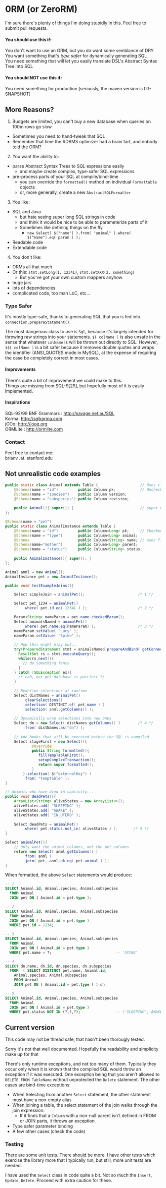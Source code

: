0RM (or ZeroRM)
======
I'm sure there's plenty of things I'm doing stupidly in this. Feel free to submit pull requests.  

#### You should use this if:  
You don't want to use an ORM, but you do want some semblance of DRY  
You want something that's *type safer* for dynamically generating SQL  
You need something that will let you easily translate DSL's Abstract Syntax Tree into SQL  

#### You should NOT use this if:
You need something for production (seriously, the maven version is 0.1-SNAPSHOT)

## More Reasons?  
1. Budgets are limited, you can't buy a new database when queries on 100m rows go slow
  - Sometimes you need to hand-tweak that SQL
  - Remember that time the RDBMS optimizer had a brain fart, and nobody told the ORM?
2. You want the ability to:
  - parse Abstract Syntax Trees to SQL expressions easily
    - and maybe create complex, type-safer SQL expressions
  - pre-process parts of your SQL at compile/bind-time
    - you can override the `formatted()` method on individual `Formattable` objects
    - or, more generally, create a new `AbstractSQLFormatter`
3. You like: 
  - SQL and Java
    - but hate seeing super long SQL strings in code
    - and think it would be nice to be able to parameterize parts of it
    - Sometimes like defining things on the fly
      - `new Select( $("name") ).from( "animal" ).where( $("name").eq( param ) );`
  - Readable code
  - Extendable code
4. You don't like: 
  - ORMs all that much
  - Or this: `stmt.setLong(1, 1234L)`, `stmt.setXXX(2, something)`
    - But you've got your own custom mappers anyhow.
  - huge jars
  - lots of dependencies
  - complicated code, too man LoC, etc...

### Type Safer

It's mostly type-safe, thanks to generating SQL that you is fed into `connection.prepareStatement()`.  

The most dangerous class to use is `Sql`, because it's largely intended for throwing raw strings into your statements. `$( colName )` is also unsafe in the sense that whatever `colName` is will be thrown out directly to SQL. However, `$$( colName )` is a bit safer because it removes double quotes and wraps the identifier (ANSI_QUOTES mode in MySQL), at the expense of requiring the case be completely correct in most cases.

#### Improvements
There's quite a bit of improvement we could make to this.  
Things are missing from SQL-9[29], but hopefully most of it is easily implemented.  

#### Inspirations
SQL-92/99 BNF Grammars : http://savage.net.au/SQL  
Korma: http://sqlkorma.com  
jOOq: http://jooq.org  
ORMLite : http://ormlite.com  

### Contact
Feel free to contact me:  
brianv .at. stanford.edu

## Not unrealistic code examples  
```java
public static class Animal extends Table {                   // Uses class name for table
    @Schema(name = "id")         public Column pk;           // Unchecked columns
    @Schema(name = "species")    public Column version;
    @Schema(name = "subspecies") public Column revision;
    
    public Animal(){ super(); }                              // super does some magic
};
```  
```java
@Schema(name = "pet")
public static class AnimalInstance extends Table {
    @Schema(name = "id")         public Column<Long> pk;     // Checked columns
    @Schema(name = "type")       public Column<Long> animal;
    @Schema                      public Column<String> name; // uses field name
    @Schema(name="mother")       public Column<Long> parent;
    @Schema(name = "status")     public Column<String> status;
    
    public AnimalInstance(){ super(); }
};
```  
```java
Animal anml = new Animal();
AnimalInstance pet = new AnimalInstance();

public void testExampleJoins(){

    Select simpleJoin = animalPet();                        /* 1 */

    Select pet_1234 = animalPet()
        .where( pet.id.eq( 1234L ) );                       /* 2 */

    Param<String> nameParam = pet.name.checkedParam();
    Select animalsNamed = animalPet()
        .where( pet.name.eq(nameParam) );                   /* 3 */
    nameParam.setValue( "Lucy" ); 
    nameParam.setValue( "Spike" );
    
    // How this might play out...
    try(PreparedStatement stmt = animalsNamed.prepareAndBind( getConnection() ){
      ResultSet rs = stmt.executeQuery();
      while(rs.next(){
        // do Something fancy
      }
    } catch (SQLException ex){ 
      /* nah, our pet database is purrfect */ 
    }
    
    // Redefine selections at runtime
    Select distNames = animalPet()
        .clearSelections()
        .selection( DISTINCT.of( pet.name ) )
        .selection( anml.getColumns() );
    
    // Dynamically wrap selections into new ones
    Select dn = new Select( distNames.getColumns() )        /* 4 */
        .from( distNames.as("dn") );
    
    // Add hooks that will be executed before the SQL is compiled
    Select stageFirst = new Select(){
            @Override
            public String formatted(){
               fillTempTableFirst();
               setupComplexTransaction();
               return super.formatted(); 
            }
        }.selection( $("externalKey") )
        .from( "tempTable" );
}

// Animals who have died in captivity...
public void deadPets(){
    ArrayList<String> aliveStates = new ArrayList<>();
    aliveStates.add( "SLEEPING" );
    aliveStates.add( "AWAKE" );
    aliveStates.add( "IN_UTERO" );
    
    Select deadPets = animalPet()
        .where( pet.status.not_in( aliveStates ) );       /* 5 */
}

Select animalPet(){
    // Only want the animal columns, not the pet columns
    return new Select( anml.getColumns() )
        .from( anml )
        .join( pet, anml.pk.eq( pet.animal ) );
}
```

When formatted, the above `Select` statements would produce:
```sql
-- 1
SELECT Animal.id, Animal.species, Animal.subspecies 
  FROM Animal 
  JOIN pet ON ( Animal.id = pet.type );

-- 2
SELECT Animal.id, Animal.species, Animal.subspecies 
  FROM Animal 
  JOIN pet ON ( Animal.id = pet.type ) 
  WHERE pet.id = 1234;

-- 3
SELECT Animal.id, Animal.species, Animal.subspecies 
  FROM Animal 
  JOIN pet ON ( Animal.id = pet.type ) 
  WHERE pet.name = ?;                             -- 'SPIKE'

-- 4
SELECT dn.name, dn.id, dn.species, dn.subspecies 
  FROM  ( SELECT DISTINCT pet.name, Animal.id, 
    Animal.species, Animal.subspecies 
    FROM Animal 
    JOIN pet ON ( Animal.id = pet.type ) ) dn

-- 5
SELECT Animal.id, Animal.species, Animal.subspecies 
  FROM Animal 
  JOIN pet ON ( Animal.id = pet.type ) 
  WHERE pet.status NOT IN (?,?,?);                -- ('SLEEPING','AWAKE','IN_UTERO')
```


## Current version

This code may not be thread safe, that hasn't been thorougly tested.

Sorry it's not that well documented. Hopefully the readability and simplicity make up for that

There's only runtime exceptions, and not too many of them. Typically they occur only when it is
known that the compiled SQL would throw an exception if it was executed. One exception being 
that you aren't allowed to `DELETE FROM TableName` without unprotected the `Delete` statement.
The other cases are bind-time exceptions:
- When Selecting from another `Select` statement, the other statement must have a non-empty alias
- When joining a table, the select statement of the join walks through the join expression.
  -  If it finds that a `Column` with a non-null parent isn't defined in FROM or JOIN parts,
     it throws an exception.
- Type safer parameter binding
- A few other cases (check the code)

### Testing

There are some unit tests. There should be more. I have other tests which exercise the library 
more that I typically run, but still, more unit tests are needed.

I have used the `Select` class in code quite a bit. Not so much the `Insert`, `Update`, `Delete`.
Proceed with extra caution for these.

